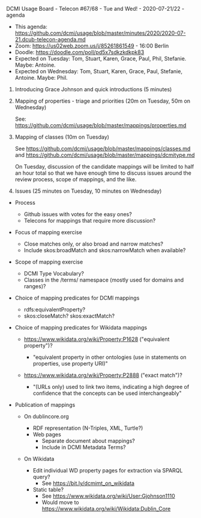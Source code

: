 DCMI Usage Board - Telecon #67/68 - Tue and Wed! - 2020-07-21/22 - agenda
    
- This agenda: https://github.com/dcmi/usage/blob/master/minutes/2020/2020-07-21.dcub-telecon-agenda.md
- Zoom: https://us02web.zoom.us/j/85261861549 - 16:00 Berlin
- Doodle: https://doodle.com/poll/pd5x7sdkzkdkpk83
- Expected on Tuesday: Tom, Stuart, Karen, Grace, Paul, Phil, Stefanie. Maybe: Antoine.
- Expected on Wednesday: Tom, Stuart, Karen, Grace, Paul, Stefanie, Antoine. Maybe: Phil.


1. Introducing Grace Johnson and quick introductions (5 minutes)

2. Mapping of properties - triage and priorities (20m on Tuesday, 50m on Wednesday)

   See: https://github.com/dcmi/usage/blob/master/mappings/properties.md

3. Mapping of classes (10m on Tuesday)

   See https://github.com/dcmi/usage/blob/master/mappings/classes.md and 
   https://github.com/dcmi/usage/blob/master/mappings/dcmitype.md

   On Tuesday, discussion of the candidate mappings will be limited to half an hour total so that we have enough time to discuss issues around the review process, scope of mappings, and the like.

4. Issues (25 minutes on Tuesday, 10 minutes on Wednesday)

- Process
  - Github issues with votes for the easy ones?
  - Telecons for mappings that require more discussion?

- Focus of mapping exercise
  - Close matches only, or also broad and narrow matches?
  - Include skos:broadMatch and skos:narrowMatch when available?

- Scope of mapping exercise
  - DCMI Type Vocabulary?
  - Classes in the /terms/ namespace (mostly used for domains and ranges)?

- Choice of mapping predicates for DCMI mappings
  - rdfs:equivalentProperty?
  - skos:closeMatch? skos:exactMatch?

- Choice of mapping predicates for Wikidata mappings
  - https://www.wikidata.org/wiki/Property:P1628 ("equivalent property")?
    - "equivalent property in other ontologies (use in statements on properties, use property URI)"

  - https://www.wikidata.org/wiki/Property:P2888 ("exact match")?
    - "(URLs only) used to link two items, indicating a high degree of confidence that the concepts can be used interchangeably"

- Publication of mappings
  - On dublincore.org
    - RDF representation (N-Triples, XML, Turtle?)
    - Web pages
      - Separate document about mappings?
      - Include in DCMI Metadata Terms?

  - On Wikidata
    - Edit individual WD property pages for extraction via SPARQL query?
      - See https://bit.ly/dcmimt_on_wikidata
    - Static table?
      - See https://www.wikidata.org/wiki/User:Gjohnson1110
      - Would move to https://www.wikidata.org/wiki/Wikidata:Dublin_Core

